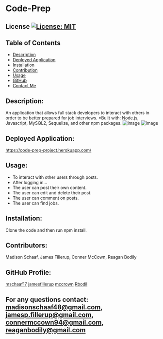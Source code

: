 # Code-Prep
## License [![License: MIT](https://img.shields.io/badge/License-MIT-yellow.svg)](https://opensource.org/licenses/MIT)
## Table of Contents
* [Description](#description)
* [Deployed Application](#deployed-application)
* [Installation](#installation)
* [Contribution](#contribution)
* [Usage](#usage)
* [GitHub](#github-profile)
* [Contact Me](#for-any-questions-contact)

## Description:
An application that allows full stack developers to interact with others in order to be better prepared for job interviews. 
*Built with: Node.js, Javascript, MySQL2, Sequelize, and other npm packages.
![image](https://user-images.githubusercontent.com/97362296/166158544-215715ca-2fcd-470f-b6d4-22acf7bccc49.png)
![image](https://user-images.githubusercontent.com/97362296/166158581-49781998-f292-44d9-bccf-6bc644e7ea74.png)




## Deployed Application:
https://code-prep-project.herokuapp.com/


## Usage:
* To interact with other users through posts. 
* After logging in...
* The user can post their own content. 
* The user can edit and delete their post.
* The user can comment on posts.
* The user can find jobs.

## Installation:
Clone the code and then run npm install. 

## Contributors:
Madison Schaaf, James Fillerup, Conner McCown, Reagan Bodily


## GitHub Profile:
[mschaaf17](https://github.com/mschaaf17)
[jamesfillerup](https://github.com/jamesfillerup)
[mccrown](https://github.com/mccrown)
[Rbodil](https://github.com/Rbodil)

## For any questions contact: madisonschaaf48@gmail.com, jamesp.fillerup@gmail.com, connermccown94@gmail.com, reaganbodily@gmail.com

